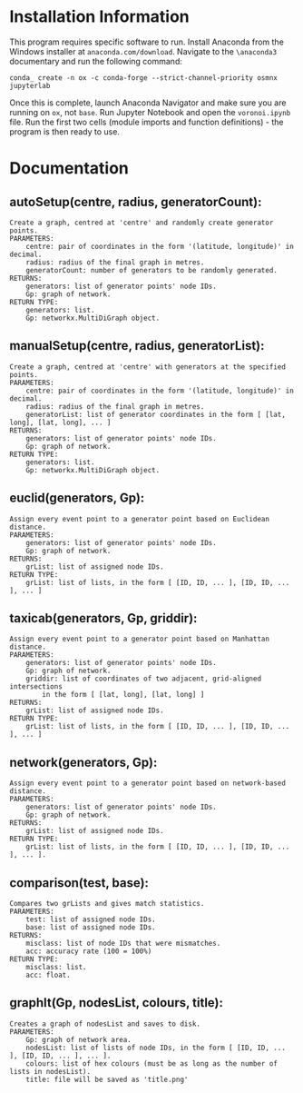 # Installation Information
This program requires specific software to run.
Install Anaconda from the Windows installer at `anaconda.com/download`.
Navigate to the `\anaconda3` documentary and run the following command:

`conda_ create -n ox -c conda-forge --strict-channel-priority osmnx jupyterlab`

Once this is complete, launch Anaconda Navigator and make sure you are running on `ox`, not `base`.
Run Jupyter Notebook and open the `voronoi.ipynb` file.
Run the first two cells (module imports and function definitions) - the program is then ready to use.

# Documentation

## autoSetup(centre, radius, generatorCount):
    Create a graph, centred at 'centre' and randomly create generator points.
    PARAMETERS:
        centre: pair of coordinates in the form '(latitude, longitude)' in decimal.
        radius: radius of the final graph in metres.
        generatorCount: number of generators to be randomly generated.
    RETURNS:
        generators: list of generator points' node IDs.
        Gp: graph of network.
    RETURN TYPE:
        generators: list.
        Gp: networkx.MultiDiGraph object.

## manualSetup(centre, radius, generatorList):
    Create a graph, centred at 'centre' with generators at the specified points.
    PARAMETERS:
        centre: pair of coordinates in the form '(latitude, longitude)' in decimal.
        radius: radius of the final graph in metres.
        generatorList: list of generator coordinates in the form [ [lat, long], [lat, long], ... ]
    RETURNS:
        generators: list of generator points' node IDs.
        Gp: graph of network.
    RETURN TYPE:
        generators: list.
        Gp: networkx.MultiDiGraph object.

## euclid(generators, Gp):
    Assign every event point to a generator point based on Euclidean distance.
    PARAMETERS:
        generators: list of generator points' node IDs.
        Gp: graph of network.
    RETURNS:
        grList: list of assigned node IDs.
    RETURN TYPE:
        grList: list of lists, in the form [ [ID, ID, ... ], [ID, ID, ... ], ... ]

## taxicab(generators, Gp, griddir):
    Assign every event point to a generator point based on Manhattan distance.
    PARAMETERS:
        generators: list of generator points' node IDs.
        Gp: graph of network.
        griddir: list of coordinates of two adjacent, grid-aligned intersections
            in the form [ [lat, long], [lat, long] ]
    RETURNS:
        grList: list of assigned node IDs.
    RETURN TYPE:
        grList: list of lists, in the form [ [ID, ID, ... ], [ID, ID, ... ], ... ]

## network(generators, Gp):
    Assign every event point to a generator point based on network-based distance.
    PARAMETERS:
        generators: list of generator points' node IDs.
        Gp: graph of network.
    RETURNS:
        grList: list of assigned node IDs.
    RETURN TYPE:
        grList: list of lists, in the form [ [ID, ID, ... ], [ID, ID, ... ], ... ].

## comparison(test, base):
    Compares two grLists and gives match statistics.
    PARAMETERS:
        test: list of assigned node IDs.
        base: list of assigned node IDs.
    RETURNS:
        misclass: list of node IDs that were mismatches.
        acc: accuracy rate (100 = 100%)
    RETURN TYPE:
        misclass: list.
        acc: float.

## graphIt(Gp, nodesList, colours, title):
    Creates a graph of nodesList and saves to disk.
    PARAMETERS:
        Gp: graph of network area.
        nodesList: list of lists of node IDs, in the form [ [ID, ID, ... ], [ID, ID, ... ], ... ].
        colours: list of hex colours (must be as long as the number of lists in nodesList).
        title: file will be saved as 'title.png'
